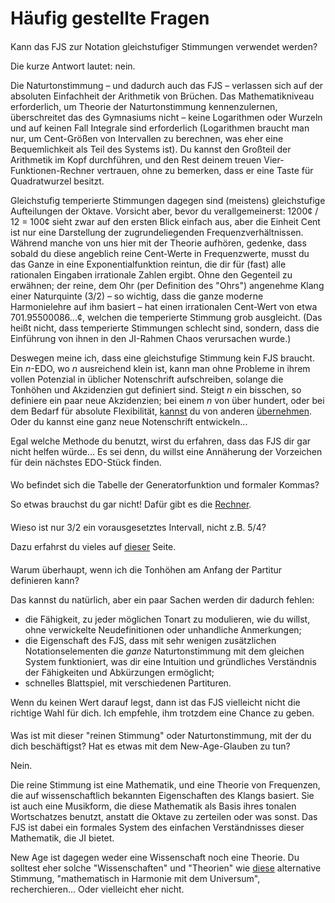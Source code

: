 # Häufig gestellte Fragen

<style>h2 { font-weight: normal; font-size: 100%; }</style>

## Kann das FJS zur Notation gleichstufiger Stimmungen verwendet werden?

Die kurze Antwort lautet: nein.

Die Naturtonstimmung – und dadurch auch das FJS – verlassen sich auf der absoluten Einfachheit der Arithmetik von Brüchen. Das Mathematikniveau erforderlich, um Theorie der Naturtonstimmung kennenzulernen, überschreitet das des Gymnasiums nicht – keine Logarithmen oder Wurzeln und auf keinen Fall Integrale sind erforderlich (Logarithmen braucht man nur, um Cent-Größen von Intervallen zu berechnen, was eher eine Bequemlichkeit als Teil des Systems ist). Du kannst den Großteil der Arithmetik im Kopf durchführen, und den Rest deinem treuen Vier-Funktionen-Rechner vertrauen, ohne zu bemerken, dass er eine Taste für Quadratwurzel besitzt.

Gleichstufig temperierte Stimmungen dagegen sind (meistens) gleichstufige Aufteilungen der Oktave. Vorsicht aber, bevor du verallgemeinerst: 1200¢ / 12 = 100¢ sieht zwar auf den ersten Blick einfach aus, aber die Einheit Cent ist nur eine Darstellung der zugrundeliegenden Frequenzverhältnissen. Während manche von uns hier mit der Theorie aufhören, gedenke, dass sobald du diese angeblich reine Cent-Werte in Frequenzwerte, musst du das Ganze in eine Exponentialfunktion reintun, die dir für (fast) alle rationalen Eingaben irrationale Zahlen ergibt. Ohne den Gegenteil zu erwähnen; der reine, dem Ohr (per Definition des "Ohrs") angenehme Klang einer Naturquinte (3/2) – so wichtig, dass die ganze moderne Harmonielehre auf ihm basiert – hat einen irrationalen Cent-Wert von etwa 701.95500086...¢, welchen die temperierte Stimmung grob ausgleicht. (Das heißt nicht, dass temperierte Stimmungen schlecht sind, sondern, dass die Einführung von ihnen in den JI-Rahmen Chaos verursachen wurde.)

Deswegen meine ich, dass eine gleichstufige Stimmung kein FJS braucht. Ein *n*-EDO, wo *n* ausreichend klein ist, kann man ohne Probleme in ihrem vollen Potenzial in üblicher Notenschrift aufschreiben, solange die Tonhöhen und Akzidenzien gut definiert sind. Steigt *n* ein bisschen, so definiere ein paar neue Akzidenzien; bei einem *n* von über hundert, oder bei dem Bedarf für absolute Flexibilität, [kannst](http://musictheory.zentral.zone/huntsystem1.html) du von anderen [übernehmen](http://sagittal.org/). Oder du kannst eine ganz neue Notenschrift entwickeln...

Egal welche Methode du benutzt, wirst du erfahren, dass das FJS dir gar nicht helfen würde... Es sei denn, du willst eine Annäherung der Vorzeichen für dein nächstes EDO-Stück finden.

## Wo befindet sich die Tabelle der Generatorfunktion und formaler Kommas?

So etwas brauchst du gar nicht! Dafür gibt es die [Rechner](calc.html).

## Wieso ist nur 3/2 ein vorausgesetztes Intervall, nicht z.B. 5/4?

Dazu erfahrst du vieles auf [dieser](compare.html) Seite.

## Warum überhaupt, wenn ich die Tonhöhen am Anfang der Partitur definieren kann?

Das kannst du natürlich, aber ein paar Sachen werden dir dadurch fehlen:

- die Fähigkeit, zu jeder möglichen Tonart zu modulieren, wie du willst, ohne verwickelte Neudefinitionen oder unhandliche Anmerkungen;
- die Eigenschaft des FJS, dass mit sehr wenigen zusätzlichen Notationselementen die *ganze* Naturtonstimmung mit dem gleichen System funktioniert, was dir eine Intuition und gründliches Verständnis der Fähigkeiten und Abkürzungen ermöglicht;
- schnelles Blattspiel, mit verschiedenen Partituren.

Wenn du keinen Wert darauf legst, dann ist das FJS vielleicht nicht die richtige Wahl für dich. Ich empfehle, ihm trotzdem eine Chance zu geben.

## Was ist mit dieser "reinen Stimmung" oder Naturtonstimmung, mit der du dich beschäftigst? Hat es etwas mit dem New-Age-Glauben zu tun?

Nein.

Die reine Stimmung ist eine Mathematik, und eine Theorie von Frequenzen, die auf wissenschaftlich bekannten Eigenschaften des Klangs basiert. Sie ist auch eine Musikform, die diese Mathematik als Basis ihres tonalen Wortschatzes benutzt, anstatt die Oktave zu zerteilen oder was sonst. Das FJS ist dabei ein formales System des einfachen Verständnisses dieser Mathematik, die JI bietet.

New Age ist dagegen weder eine Wissenschaft noch eine Theorie. Du solltest eher solche "Wissenschaften" und "Theorien" wie [diese](https://attunedvibrations.com/432hz/) alternative Stimmung, "mathematisch in Harmonie mit dem Universum", recherchieren... Oder vielleicht eher nicht.
